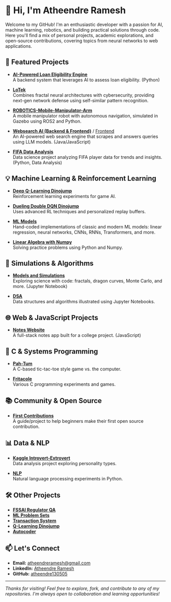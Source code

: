 # 👋 Hi, I'm Atheendre Ramesh

Welcome to my GitHub! I'm an enthusiastic developer with a passion for AI, machine learning, robotics, and building practical solutions through code. Here you'll find a mix of personal projects, academic explorations, and open-source contributions, covering topics from neural networks to web applications.

## 🚀 Featured Projects

- [**AI-Powered Loan Eligibility Engine**](https://github.com/atheendre130505/ai-loan-eligibility-engine)  
  A backend system that leverages AI to assess loan eligibility. (Python)

- [**LoTek**](https://github.com/atheendre130505/lotek)  
  Combines fractal neural architectures with cybersecurity, providing next-gen network defense using self-similar pattern recognition.

- [**ROBOTICS-Mobile-Manipulator-Arm**](https://github.com/atheendre130505/ROBOTICS-Mobile-Manipulator-Arm)  
  A mobile manipulator robot with autonomous navigation, simulated in Gazebo using ROS2 and Python.

- [**Websearch AI (Backend & Frontend)**](https://github.com/atheendre130505/Websearch_AI_backend) / [Frontend](https://github.com/atheendre130505/Websearch_AI_frontend)  
  An AI-powered web search engine that scrapes and answers queries using LLM models. (Java/JavaScript)

- [**FIFA Data Analysis**](https://github.com/atheendre130505/FIFA_data_analysis)  
  Data science project analyzing FIFA player data for trends and insights. (Python, Data Analysis)

## 💡 Machine Learning & Reinforcement Learning

- [**Deep Q-Learning Dinojump**](https://github.com/atheendre130505/Deep-Q-learning_dinojump)  
  Reinforcement learning experiments for game AI.

- [**Dueling Double DQN Dinojump**](https://github.com/atheendre130505/dueling_double_DQN_dinojump)  
  Uses advanced RL techniques and personalized replay buffers.

- [**ML Models**](https://github.com/atheendre130505/ml_models)  
  Hand-coded implementations of classic and modern ML models: linear regression, neural networks, CNNs, RNNs, Transformers, and more.

- [**Linear Algebra with Numpy**](https://github.com/atheendre130505/linear_algebra_Numpy)  
  Solving practice problems using Python and Numpy.

## 🧪 Simulations & Algorithms

- [**Models and Simulations**](https://github.com/atheendre130505/models_and_simulations)  
  Exploring science with code: fractals, dragon curves, Monte Carlo, and more. (Jupyter Notebook)

- [**DSA**](https://github.com/atheendre130505/dsa)  
  Data structures and algorithms illustrated using Jupyter Notebooks.

## 🌐 Web & JavaScript Projects

- [**Notes Website**](https://github.com/atheendre130505/notes_website)  
  A full-stack notes app built for a college project. (JavaScript)

## 🤖 C & Systems Programming

- [**Pah-Tum**](https://github.com/atheendre130505/pah-tum)  
  A C-based tic-tac-toe style game vs. the computer.

- [**Fritacole**](https://github.com/atheendre130505/fritacole)  
  Various C programming experiments and games.

## 📚 Community & Open Source

- [**First Contributions**](https://github.com/atheendre130505/first-contributions)  
  A guide/project to help beginners make their first open source contribution.

## 📊 Data & NLP

- [**Kaggle Introvert-Extrovert**](https://github.com/atheendre130505/Kaggle_introvert-extrovert)  
  Data analysis project exploring personality types.

- [**NLP**](https://github.com/atheendre130505/nlp)  
  Natural language processing experiments in Python.

## 🛠️ Other Projects

- [**FSSAI Regulator QA**](https://github.com/atheendre130505/FSSAI_Regulator-qa)  
- [**ML Problem Sets**](https://github.com/atheendre130505/ml-prob_sets)  
- [**Transaction System**](https://github.com/atheendre130505/transaction-system)  
- [**Q-Learning Dinojump**](https://github.com/atheendre130505/q-learning_dinojump)  
- [**Autocoder**](https://github.com/atheendre130505/autocoder)  

## 📫 Let's Connect

- **Email:** atheendreramesh@gmail.com
- **LinkedIn:** [Atheendre Ramesh](https://www.linkedin.com/in/atheendre-ramesh-4aa90a1ab/)
- **GitHub:** [atheendre130505](https://github.com/atheendre130505)

---

*Thanks for visiting! Feel free to explore, fork, and contribute to any of my repositories. I'm always open to collaboration and learning opportunities!*
